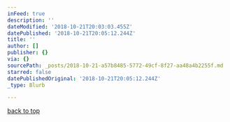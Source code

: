 ```yaml
---
inFeed: true
description: ''
dateModified: '2018-10-21T20:03:03.455Z'
datePublished: '2018-10-21T20:05:12.244Z'
title: ''
author: []
publisher: {}
via: {}
sourcePath: _posts/2018-10-21-a57b8485-5772-49cf-8f27-aa48a4b2255f.md
starred: false
datePublishedOriginal: '2018-10-21T20:05:12.244Z'
_type: Blurb

---
```

[back to top][0]

[0]: https://thegrid.ai/lg-larsen/